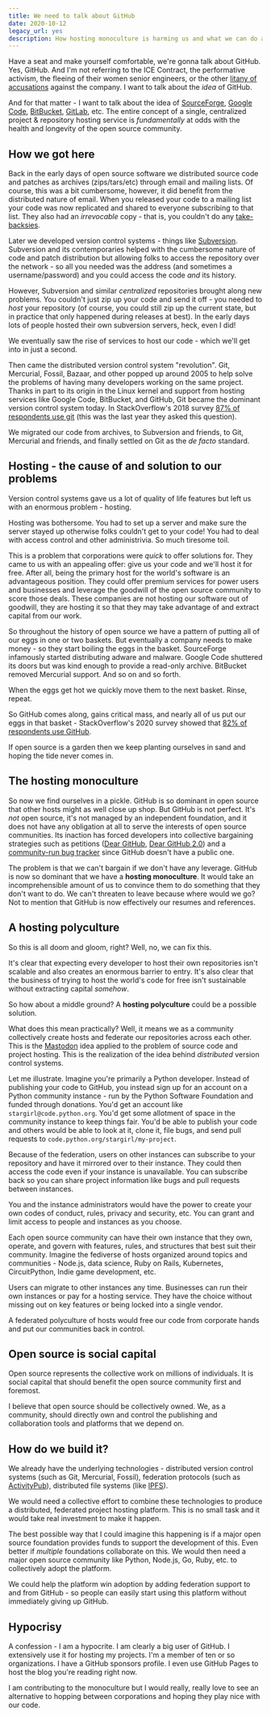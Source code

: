 ```yaml
---
title: We need to talk about GitHub
date: 2020-10-12
legacy_url: yes
description: How hosting monoculture is harming us and what we can do about it.
---
```


Have a seat and make yourself comfortable, we're gonna talk about GitHub. Yes, GitHub. And I'm not referring to the ICE Contract, the performative activism, the fleeing of their women senior engineers, or the other [litany of accusations](https://en.wikipedia.org/wiki/GitHub#Controversies) against the company. I want to talk about the *idea* of GitHub.

And for that matter - I want to talk about the idea of [SourceForge](https://en.wikipedia.org/wiki/SourceForge), [Google Code](https://en.wikipedia.org/wiki/Google_Developers#Google_Code), [BitBucket](https://en.wikipedia.org/wiki/Bitbucket), [GitLab](https://en.wikipedia.org/wiki/GitLab), etc. The entire concept of a single, centralized project & repository hosting service is *fundamentally* at odds with the health and longevity of the open source community.

## How we got here

Back in the early days of open source software we distributed source code and patches as archives (zips/tars/etc) through email and mailing lists. Of course, this was a bit cumbersome, however, it did benefit from the distributed nature of email. When you released your code to a mailing list your code was now replicated and shared to everyone subscribing to that list. They also had an *irrevocable* copy - that is, you couldn't do any [take-backsies](https://www.theregister.com/2016/03/23/npm_left_pad_chaos/).

Later we developed version control systems - things like [Subversion](https://en.wikipedia.org/wiki/Apache_Subversion). Subversion and its contemporaries helped with the cumbersome nature of code and patch distribution but allowing folks to access the repository over the network - so all you needed was the address (and sometimes a username/password) and you could access the code *and* its history.

However, Subversion and similar *centralized* repositories brought along new problems. You couldn't just zip up your code and send it off - you needed to *host* your repository (of course, you could still zip up the current state, but in practice that only happened during releases at best). In the early days lots of people hosted their own subversion servers, heck, even I did!

We eventually saw the rise of services to host our code - which we'll get into in just a second.

Then came the distributed version control system "revolution". Git, Mercurial, Fossil, Bazaar, and other popped up around 2005 to help solve the problems of having many developers working on the same project. Thanks in part to its origin in the Linux kernel and support from hosting services like Google Code, BitBucket, and GitHub, Git became the dominant version control system today. In StackOverflow's 2018 survey [87% of respondents use git](https://insights.stackoverflow.com/survey/2018#work-_-version-control) (this was the last year they asked this question).

We migrated our code from archives, to Subversion and friends, to Git, Mercurial and friends, and finally settled on Git as the *de facto* standard.


## Hosting - the cause of and solution to our problems

Version control systems gave us a lot of quality of life features but left us with an enormous problem - hosting.

Hosting was bothersome. You had to set up a server and make sure the server stayed up otherwise folks couldn't get to your code! You had to deal with access control and other administrivia. So much tiresome toil.

This is a problem that corporations were *quick* to offer solutions for. They came to us with an appealing offer: give us your code and we'll host it for free. After all, being the primary host for the world's software is an advantageous position. They could offer premium services for power users and businesses and leverage the goodwill of the open source community to score those deals. These companies are not hosting our software out of goodwill, they are hosting it so that they may take advantage of and extract capital from our work.

So throughout the history of open source we have a pattern of putting all of our eggs in one or two baskets. But eventually a company needs to make money - so they start boiling the eggs in the basket. SourceForge infamously started distributing adware and malware. Google Code shuttered its doors but was kind enough to provide a read-only archive. BitBucket removed Mercurial support. And so on and so forth.

When the eggs get hot we quickly move them to the next basket. Rinse, repeat.

So GitHub comes along, gains critical mass, and nearly all of us put our eggs in that basket - StackOverflow's 2020 survey showed that [82% of respondents use GitHub](https://insights.stackoverflow.com/survey/2020#technology-collaboration-tools).

If open source is a garden then we keep planting ourselves in sand and hoping the tide never comes in.


## The hosting monoculture

So now we find ourselves in a pickle. GitHub is so dominant in open source that other hosts might as well close up shop. But GitHub is not perfect. It's *not* open source, it's not managed by an independent foundation, and it does not have any obligation at all to serve the interests of open source communities. Its inaction has forced developers into collective bargaining strategies such as petitions ([Dear GitHub](https://github.com/dear-github/dear-github), [Dear GitHub 2.0](https://github.com/drop-ice/dear-github-2.0)) and a [community-run bug tracker](https://github.com/isaacs/github/issues) since GitHub doesn't have a public one.

The problem is that we can't bargain if we don't have any leverage. GitHub is now so dominant that we have a **hosting monoculture**. It would take an incomprehensible amount of us to convince them to do something that they don't want to do. We can't threaten to leave because where would we go? Not to mention that GitHub is now effectively our resumes and references.


## A hosting polyculture

So this is all doom and gloom, right? Well, no, we can fix this.

It's clear that expecting every developer to host their own repositories isn't scalable and also creates an enormous barrier to entry. It's also clear that the business of trying to host the world's code for free isn't sustainable without extracting capital *somehow*.

So how about a middle ground? A **hosting polyculture** could be a possible solution.

What does this mean practically? Well, it means we as a community collectively create hosts and federate our repositories across each other. This is the [Mastodon](https://en.wikipedia.org/wiki/Mastodon_(software)) idea applied to the problem of source code and project hosting. This is the realization of the idea behind *distributed* version control systems.

Let me illustrate. Imagine you're primarily a Python developer. Instead of publishing your code to GitHub, you instead sign up for an account on a Python community instance - run by the Python Software Foundation and funded through donations. You'd get an account like `stargirl@code.python.org`. You'd get some allotment of space in the community instance to keep things fair. You'd be able to publish your code and others would be able to look at it, clone it, file bugs, and send pull requests to `code.python.org/stargirl/my-project`.

Because of the federation, users on other instances can subscribe to your repository and have it mirrored over to their instance. They could then access the code even if your instance is unavailable. You can subscribe back so you can share project information like bugs and pull requests between instances.

You and the instance administrators would have the power to create your own codes of conduct, rules, privacy and security, etc. You can grant and limit access to people and instances as you choose.

Each open source community can have their own instance that they own, operate, and govern with features, rules, and structures that best suit their community. Imagine the fediverse of hosts organized around topics and communities - Node.js, data science, Ruby on Rails, Kubernetes, CircuitPython, Indie game development, etc.

Users can migrate to other instances any time. Businesses can run their own instances or pay for a hosting service. They have the choice without missing out on key features or being locked into a single vendor.

A federated polyculture of hosts would free our code from corporate hands and put our communities back in control.

## Open source is social capital

Open source represents the collective work on millions of individuals. It is social capital that should benefit the open source community first and foremost.

I believe that open source should be collectively owned. We, as a community, should directly own and control the publishing and collaboration tools and platforms that we depend on.

## How do we build it?

We already have the underlying technologies - distributed version control systems (such as Git, Mercurial, Fossil), federation protocols (such as [ActivityPub](https://en.wikipedia.org/wiki/ActivityPub)), distributed file systems (like [IPFS](https://en.wikipedia.org/wiki/InterPlanetary_File_System)).

We would need a collective effort to combine these technologies to produce a distributed, federated project hosting platform. This is no small task and it would take real investment to make it happen.

The best possible way that I could imagine this happening is if a major open source foundation provides funds to support the development of this. Even better if *multiple* foundations collaborate on this. We would then need a major open source community like Python, Node.js, Go, Ruby, etc. to collectively adopt the platform.

We could help the platform win adoption by adding federation support to and from GitHub - so people can easily start using this platform without immediately giving up GitHub.


## Hypocrisy

A confession - I am a hypocrite. I am clearly a big user of GitHub. I extensively use it for hosting my projects. I'm a member of ten or so organizations. I have a GitHub sponsors profile. I even use GitHub Pages to host the blog you're reading right now.

I am contributing to the monoculture but I would really, really love to see an alternative to hopping between corporations and hoping they play nice with our code.